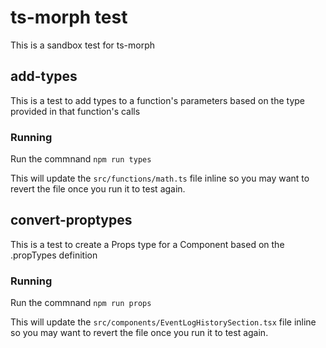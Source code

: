 # ts-morph test
This is a sandbox test for ts-morph

## add-types
This is a test to add types to a function's parameters based on the type provided in that function's calls

### Running
Run the commnand `npm run types`

This will update the `src/functions/math.ts` file inline so you may want to revert the file once you run it to test again.

## convert-proptypes
This is a test to create a Props type for a Component based on the .propTypes definition

### Running
Run the commnand `npm run props`

This will update the `src/components/EventLogHistorySection.tsx` file inline so you may want to revert the file once you run it to test again.